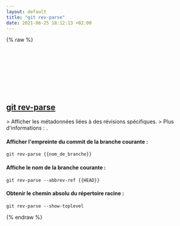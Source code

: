 ```yaml
---
layout: default
title: "git rev-parse"
date: 2021-06-25 18:12:13 +02:00
---
```

{% raw %}
<h2 id="git-rev-parse">
  <a href="/fr/common/git-rev-parse.html">git rev-parse</a> <a href="#git-rev-parse"><svg class="icon">
    <use href="/assets/images/unicode_sprite.svg#link" />
  </svg></a>
</h2>
> Afficher les métadonnées liées à des révisions spécifiques.
> Plus d'informations : <https://git-scm.com/docs/git-rev-parse>.

#### Afficher l'empreinte du commit de la branche courante :
```shell
git rev-parse {{nom_de_branche}}
```
#### Affiche le nom de la branche courante :
```shell
git rev-parse --abbrev-ref {{HEAD}}
```
#### Obtenir le chemin absolu du répertoire racine :
```shell
git rev-parse --show-toplevel
```
{% endraw %}